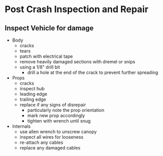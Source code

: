 # Post Crash Inspection and Repair

## Inspect Vehicle for damage
- Body
    - cracks
    - tears
    - patch with electrical tape
    - remove heavily damaged sections with dremel or snips
    - using a 1/8" drill bit
        - drill a hole at the end of the crack to prevent further spreading
- Props
    - cracks
    - inspect hub
    - leading edge
    - trailing edge
    - replace if any signs of disrepair
        - particularly note the prop orientation
        - mark new prop accordingly
        - tighten with wrench until snug
- Internals
    - use allen wrench to unscrew canopy
    - inspect all wires for looseness
    - re-attach any cables
    - replace any damaged cables
